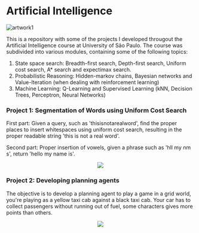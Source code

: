 # Artificial Intelligence

![artwork1](https://user-images.githubusercontent.com/25236592/60368707-f20d2480-99c7-11e9-8f0e-c748fc9daad4.png)

This is a repository with some of the projects I developed througout the Artificial Intelligence course at University of São Paulo. The course was subdivided into various modules, containing some of the following topics:
1. State space search: Breadth-first search, Depth-first search, Uniform cost search, A* search and expectimax search.
2. Probabilistic Reasoning: Hidden-markov chains, Bayesian networks and Value-Iteration (when dealing with reinforcement learning)
3. Machine Learning: Q-Learning and Supervised Learning (kNN, Decision Trees, Perceptron, Neural Networks)


### Project 1: Segmentation of Words using Uniform Cost Search
First part: Given a query, such as 'thisisnotarealword', find the proper places to insert whitespaces using uniform cost search, resulting in the proper readable string 'this is not a real word'. 

Second part: Proper insertion of vowels, given a phrase such as 'hll my nm s', return 'hello my name is'.

<p align="center">
  <img src="https://user-images.githubusercontent.com/25236592/60368925-7cee1f00-99c8-11e9-9d73-d2995195d35b.png">
</p>

### Project 2: Developing planning agents
The objective is to develop a planning agent to play a game in a grid world, you're playing as a yellow taxi cab against a black taxi cab. Your car has to collect passengers without running out of fuel, some characters gives more points than others.

<p align="center">
  <img src="https://user-images.githubusercontent.com/25236592/60371198-f25cee00-99ce-11e9-8e74-63b32db3b5f5.gif">
</p>

